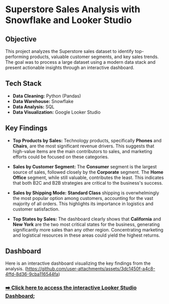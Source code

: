 
# Superstore Sales Analysis with Snowflake and Looker Studio

## Objective
This project analyzes the Superstore sales dataset to identify top-performing products, valuable customer segments, and key sales trends. The goal was to process a large dataset using a modern data stack and present actionable insights through an interactive dashboard.

## Tech Stack
* **Data Cleaning:** Python (Pandas)
* **Data Warehouse:** Snowflake
* **Data Analysis:** SQL
* **Data Visualization:** Google Looker Studio

## Key Findings

* **Top Products by Sales:** Technology products, specifically **Phones** and **Chairs**, are the most significant revenue drivers. This suggests that high-value items are the main contributors to sales, and marketing efforts could be focused on these categories.

* **Sales by Customer Segment:** The **Consumer** segment is the largest source of sales, followed closely by the **Corporate** segment. The **Home Office** segment, while still valuable, contributes the least. This indicates that both B2C and B2B strategies are critical to the business's success.

* **Sales by Shipping Mode:** **Standard Class** shipping is overwhelmingly the most popular option among customers, accounting for the vast majority of all orders. This highlights its importance in logistics and customer satisfaction.

* **Top States by Sales:** The dashboard clearly shows that **California** and **New York** are the two most critical states for the business, generating significantly more sales than any other region. Concentrating marketing and logistical resources in these areas could yield the highest returns.

##  Dashboard

Here is an interactive dashboard visualizing the key findings from the analysis.
(https://github.com/user-attachments/assets/3dc1450f-a4c8-4ffd-8d36-9cba116544fa)

### [➡️ Click here to access the interactive Looker Studio Dashboard](https://lookerstudio.google.com/reporting/b40d16cc-0803-4660-afd6-befe00594e27);
